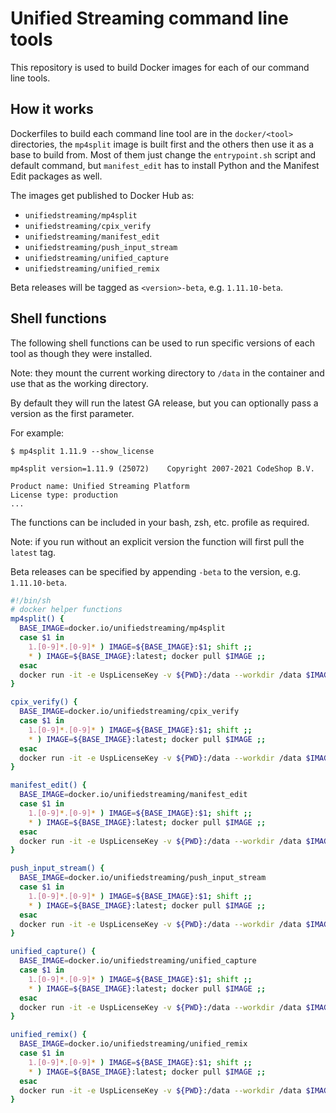 # Unified Streaming command line tools

This repository is used to build Docker images for each of our command line
tools.

## How it works

Dockerfiles to build each command line tool are in the `docker/<tool>`
directories, the `mp4split` image is built first and the others then use it as
a base to build from. Most of them just change the `entrypoint.sh` script and
default command, but `manifest_edit` has to install Python and the Manifest
Edit packages as well.

The images get published to Docker Hub as:

* `unifiedstreaming/mp4split`
* `unifiedstreaming/cpix_verify`
* `unifiedstreaming/manifest_edit`
* `unifiedstreaming/push_input_stream`
* `unifiedstreaming/unified_capture`
* `unifiedstreaming/unified_remix`

Beta releases will be tagged as `<version>-beta`, e.g. `1.11.10-beta`.

## Shell functions

The following shell functions can be used to run specific versions of each tool
as though they were installed. 

Note: they mount the current working directory to `/data` in the container and
use that as the working directory.

By default they will run the latest GA release, but you can optionally pass
a version as the first parameter.

For example:
```
$ mp4split 1.11.9 --show_license

mp4split version=1.11.9 (25072)    Copyright 2007-2021 CodeShop B.V.

Product name: Unified Streaming Platform
License type: production
...
```

The functions can be included in your bash, zsh, etc. profile as required.

Note: if you run without an explicit version the function will first pull the
`latest` tag.

Beta releases can be specified by appending `-beta` to the version, e.g.
`1.11.10-beta`.

```bash
#!/bin/sh
# docker helper functions
mp4split() {
  BASE_IMAGE=docker.io/unifiedstreaming/mp4split
  case $1 in
    1.[0-9]*.[0-9]* ) IMAGE=${BASE_IMAGE}:$1; shift ;;
    * ) IMAGE=${BASE_IMAGE}:latest; docker pull $IMAGE ;;
  esac
  docker run -it -e UspLicenseKey -v ${PWD}:/data --workdir /data $IMAGE "$@"
}

cpix_verify() {
  BASE_IMAGE=docker.io/unifiedstreaming/cpix_verify
  case $1 in
    1.[0-9]*.[0-9]* ) IMAGE=${BASE_IMAGE}:$1; shift ;;
    * ) IMAGE=${BASE_IMAGE}:latest; docker pull $IMAGE ;;
  esac
  docker run -it -e UspLicenseKey -v ${PWD}:/data --workdir /data $IMAGE "$@"
}

manifest_edit() {
  BASE_IMAGE=docker.io/unifiedstreaming/manifest_edit
  case $1 in
    1.[0-9]*.[0-9]* ) IMAGE=${BASE_IMAGE}:$1; shift ;;
    * ) IMAGE=${BASE_IMAGE}:latest; docker pull $IMAGE ;;
  esac
  docker run -it -e UspLicenseKey -v ${PWD}:/data --workdir /data $IMAGE "$@"
}

push_input_stream() {
  BASE_IMAGE=docker.io/unifiedstreaming/push_input_stream
  case $1 in
    1.[0-9]*.[0-9]* ) IMAGE=${BASE_IMAGE}:$1; shift ;;
    * ) IMAGE=${BASE_IMAGE}:latest; docker pull $IMAGE ;;
  esac
  docker run -it -e UspLicenseKey -v ${PWD}:/data --workdir /data $IMAGE "$@"
}

unified_capture() {
  BASE_IMAGE=docker.io/unifiedstreaming/unified_capture
  case $1 in
    1.[0-9]*.[0-9]* ) IMAGE=${BASE_IMAGE}:$1; shift ;;
    * ) IMAGE=${BASE_IMAGE}:latest; docker pull $IMAGE ;;
  esac
  docker run -it -e UspLicenseKey -v ${PWD}:/data --workdir /data $IMAGE "$@"
}

unified_remix() {
  BASE_IMAGE=docker.io/unifiedstreaming/unified_remix
  case $1 in
    1.[0-9]*.[0-9]* ) IMAGE=${BASE_IMAGE}:$1; shift ;;
    * ) IMAGE=${BASE_IMAGE}:latest; docker pull $IMAGE ;;
  esac
  docker run -it -e UspLicenseKey -v ${PWD}:/data --workdir /data $IMAGE "$@"
}
```